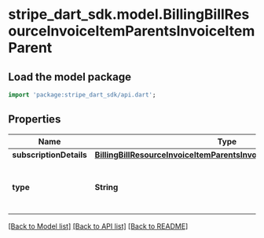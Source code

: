 # stripe_dart_sdk.model.BillingBillResourceInvoiceItemParentsInvoiceItemParent

## Load the model package
```dart
import 'package:stripe_dart_sdk/api.dart';
```

## Properties
Name | Type | Description | Notes
------------ | ------------- | ------------- | -------------
**subscriptionDetails** | [**BillingBillResourceInvoiceItemParentsInvoiceItemSubscriptionParent**](BillingBillResourceInvoiceItemParentsInvoiceItemSubscriptionParent.md) |  | [optional] 
**type** | **String** | The type of parent that generated this invoice item | 

[[Back to Model list]](../README.md#documentation-for-models) [[Back to API list]](../README.md#documentation-for-api-endpoints) [[Back to README]](../README.md)


